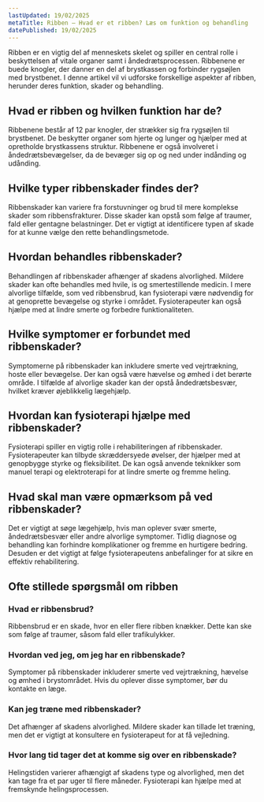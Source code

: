 ```yaml
---
lastUpdated: 19/02/2025
metaTitle: Ribben – Hvad er et ribben? Læs om funktion og behandling
datePublished: 19/02/2025
---
```


Ribben er en vigtig del af menneskets skelet og spiller en central rolle i beskyttelsen af vitale organer samt i åndedrætsprocessen. Ribbenene er buede knogler, der danner en del af brystkassen og forbinder rygsøjlen med brystbenet. I denne artikel vil vi udforske forskellige aspekter af ribben, herunder deres funktion, skader og behandling.

## Hvad er ribben og hvilken funktion har de?

Ribbenene består af 12 par knogler, der strækker sig fra rygsøjlen til brystbenet. De beskytter organer som hjerte og lunger og hjælper med at opretholde brystkassens struktur. Ribbenene er også involveret i åndedrætsbevægelser, da de bevæger sig op og ned under indånding og udånding.

## Hvilke typer ribbenskader findes der?

Ribbenskader kan variere fra forstuvninger og brud til mere komplekse skader som ribbensfrakturer. Disse skader kan opstå som følge af traumer, fald eller gentagne belastninger. Det er vigtigt at identificere typen af skade for at kunne vælge den rette behandlingsmetode.

## Hvordan behandles ribbenskader?

Behandlingen af ribbenskader afhænger af skadens alvorlighed. Mildere skader kan ofte behandles med hvile, is og smertestillende medicin. I mere alvorlige tilfælde, som ved ribbensbrud, kan fysioterapi være nødvendig for at genoprette bevægelse og styrke i området. Fysioterapeuter kan også hjælpe med at lindre smerte og forbedre funktionaliteten.

## Hvilke symptomer er forbundet med ribbenskader?

Symptomerne på ribbenskader kan inkludere smerte ved vejrtrækning, hoste eller bevægelse. Der kan også være hævelse og ømhed i det berørte område. I tilfælde af alvorlige skader kan der opstå åndedrætsbesvær, hvilket kræver øjeblikkelig lægehjælp.

## Hvordan kan fysioterapi hjælpe med ribbenskader?

Fysioterapi spiller en vigtig rolle i rehabiliteringen af ribbenskader. Fysioterapeuter kan tilbyde skræddersyede øvelser, der hjælper med at genopbygge styrke og fleksibilitet. De kan også anvende teknikker som manuel terapi og elektroterapi for at lindre smerte og fremme heling.

## Hvad skal man være opmærksom på ved ribbenskader?

Det er vigtigt at søge lægehjælp, hvis man oplever svær smerte, åndedrætsbesvær eller andre alvorlige symptomer. Tidlig diagnose og behandling kan forhindre komplikationer og fremme en hurtigere bedring. Desuden er det vigtigt at følge fysioterapeutens anbefalinger for at sikre en effektiv rehabilitering.

## Ofte stillede spørgsmål om ribben

### Hvad er ribbensbrud?

Ribbensbrud er en skade, hvor en eller flere ribben knækker. Dette kan ske som følge af traumer, såsom fald eller trafikulykker.

### Hvordan ved jeg, om jeg har en ribbenskade?

Symptomer på ribbenskader inkluderer smerte ved vejrtrækning, hævelse og ømhed i brystområdet. Hvis du oplever disse symptomer, bør du kontakte en læge.

### Kan jeg træne med ribbenskader?

Det afhænger af skadens alvorlighed. Mildere skader kan tillade let træning, men det er vigtigt at konsultere en fysioterapeut for at få vejledning.

### Hvor lang tid tager det at komme sig over en ribbenskade?

Helingstiden varierer afhængigt af skadens type og alvorlighed, men det kan tage fra et par uger til flere måneder. Fysioterapi kan hjælpe med at fremskynde helingsprocessen.
